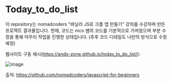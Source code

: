 # Today_to_do_list

이 repository는 nomadcoders "바닐라 JS로 크롬 앱 만들기" 강의를 수강하며 만든 프로젝트 결과물입니다. 
현재, 코드는 nico 쌤의 코드를 기본적으로 가져왔으며 부분 수정을 통해 마무리 작업을 진행한 상태입니다.
(추후 코드 디테일도 나만의 방식으로 수정 예정)

웹사이트 구동 예시(https://ando-zone.github.io/today_to_do_list/):

![image](https://user-images.githubusercontent.com/119149274/211185402-5fdad891-3701-4373-8f38-fb5f0089eeb2.png)

출처: https://github.com/nomadcoders/javascript-for-beginners
